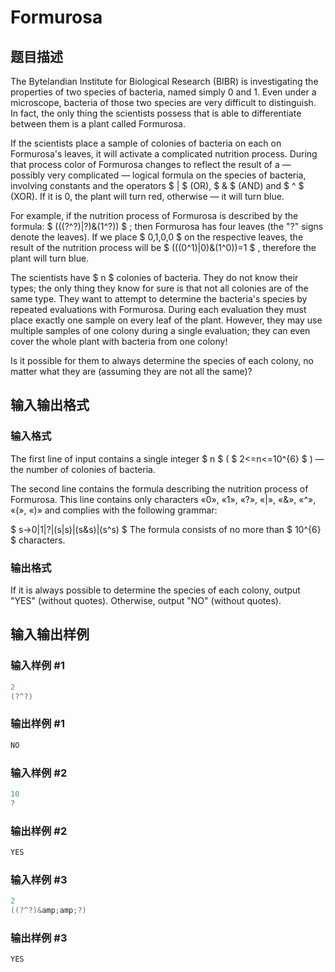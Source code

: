 # Formurosa

## 题目描述

The Bytelandian Institute for Biological Research (BIBR) is investigating the properties of two species of bacteria, named simply 0 and 1. Even under a microscope, bacteria of those two species are very difficult to distinguish. In fact, the only thing the scientists possess that is able to differentiate between them is a plant called Formurosa.

If the scientists place a sample of colonies of bacteria on each on Formurosa's leaves, it will activate a complicated nutrition process. During that process color of Formurosa changes to reflect the result of a — possibly very complicated — logical formula on the species of bacteria, involving constants and the operators $ | $ (OR), $ &amp; $ (AND) and $ ^ $ (XOR). If it is 0, the plant will turn red, otherwise — it will turn blue.

For example, if the nutrition process of Formurosa is described by the formula: $ (((?^?)|?)&amp;(1^?)) $ ; then Formurosa has four leaves (the "?" signs denote the leaves). If we place $ 0,1,0,0 $ on the respective leaves, the result of the nutrition process will be $ (((0^1)|0)&amp;(1^0))=1 $ , therefore the plant will turn blue.

The scientists have $ n $ colonies of bacteria. They do not know their types; the only thing they know for sure is that not all colonies are of the same type. They want to attempt to determine the bacteria's species by repeated evaluations with Formurosa. During each evaluation they must place exactly one sample on every leaf of the plant. However, they may use multiple samples of one colony during a single evaluation; they can even cover the whole plant with bacteria from one colony!

Is it possible for them to always determine the species of each colony, no matter what they are (assuming they are not all the same)?

## 输入输出格式

### 输入格式

The first line of input contains a single integer $ n $ ( $ 2<=n<=10^{6} $ ) — the number of colonies of bacteria.

The second line contains the formula describing the nutrition process of Formurosa. This line contains only characters «0», «1», «?», «|», «&», «^», «(», «)» and complies with the following grammar:

$ s→0|1|?|(s|s)|(s&amp;s)|(s^s) $ The formula consists of no more than $ 10^{6} $ characters.

### 输出格式

If it is always possible to determine the species of each colony, output "YES" (without quotes). Otherwise, output "NO" (without quotes).

## 输入输出样例

### 输入样例 #1

```cpp
2
(?^?)

```
### 输出样例 #1

```cpp
NO

```
### 输入样例 #2

```cpp
10
?

```
### 输出样例 #2

```cpp
YES

```
### 输入样例 #3

```cpp
2
((?^?)&amp;amp;?)

```
### 输出样例 #3

```cpp
YES

```
